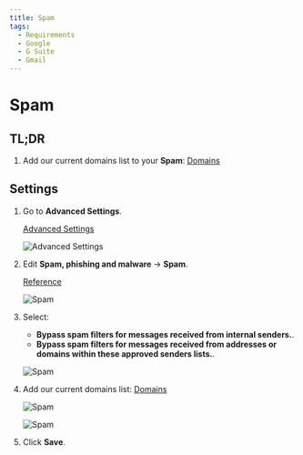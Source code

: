 ```yaml
---
title: Spam
tags:
  - Requirements
  - Google
  - G Suite
  - Gmail
---
```

# Spam

## TL;DR

1. Add our current domains list to your **Spam**: [Domains](../domains.html#separated-by-spaces)

## Settings

1. Go to **Advanced Settings**.

   [Advanced Settings](https://admin.google.com/AdminHome#ServiceSettings/service=email&subtab=filters)

   ![Advanced Settings](https://cdn.phishx.io/phishx-docs/images/google_admin_05.webp)

2. Edit **Spam, phishing and malware** -> **Spam**.

   [Reference](https://support.google.com/a/answer/2368132)

   ![Spam](https://cdn.phishx.io/phishx-docs/images/google_admin_07.webp)

3. Select:
   * **Bypass spam filters for messages received from internal senders.**.
   * **Bypass spam filters for messages received from addresses or domains within these approved senders lists.**.

   ![Spam](https://cdn.phishx.io/phishx-docs/images/google_admin_08.webp)

4. Add our current domains list: [Domains](../domains.html#separated-by-spaces)

   ![Spam](https://cdn.phishx.io/phishx-docs/images/google_admin_09.webp)

   ![Spam](https://cdn.phishx.io/phishx-docs/images/google_admin_10.webp)

5. Click **Save**.
